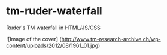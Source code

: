 # tm-ruder-waterfall
Ruder's TM waterfall in HTML/JS/CSS

![Image of the cover]
(http://www.tm-research-archive.ch/wp-content/uploads/2012/08/1961_01.jpg)
